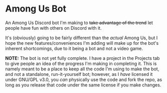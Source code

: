 # Among Us Bot
An Among Us Discord bot I'm making to ~~take advantage of the trend~~ let people have fun with others on Discord with it.

It's (obviously) going to be fairly different than the *actual* Among Us, but I hope the new features/conveniences I'm adding will make up for the bot's inherent shortcomings, due to it being a bot and not a video game.

**NOTE:** The bot is not yet fully complete. I have a project in the Projects tab to give people an idea of the progress I'm making in completing it. This is namely meant to be a place to keep all the code I'm using to make the bot, and not a standalone, run-it-yourself bot; however, as I *have* licensed it under GNU/GPL v3.0, you *can* physically use the code and fork the repo, as long as you release that code under the same license if you make changes.
